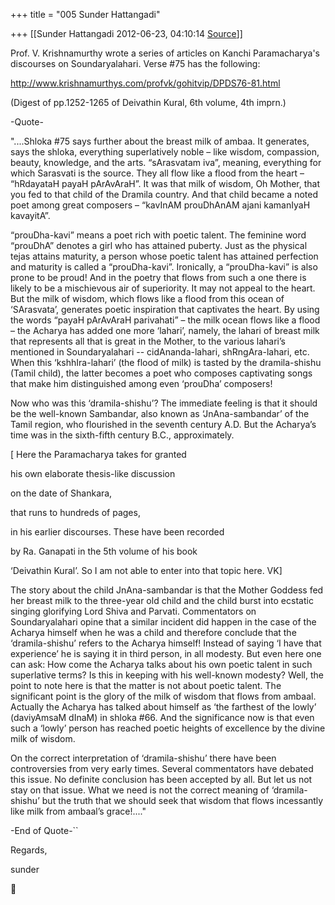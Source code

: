 +++
title = "005 Sunder Hattangadi"

+++
[[Sunder Hattangadi	2012-06-23, 04:10:14 [Source](https://groups.google.com/g/samskrita/c/R1qDzRfHt7o)]]



Prof. V. Krishnamurthy wrote a series of articles on Kanchi Paramacharya's discourses on Soundaryalahari. Verse #75 has the following:



<http://www.krishnamurthys.com/profvk/gohitvip/DPDS76-81.html>

(Digest of pp.1252-1265 of Deivathin Kural, 6th volume, 4th imprn.)



-Quote-



"....Shloka #75 says further about the breast milk of ambaa. It generates, says the shloka, everything superlatively noble – like wisdom, compassion, beauty, knowledge, and the arts. “sArasvatam iva”, meaning, everything for which Sarasvati is the source. They all flow like a flood from the heart – “hRdayataH payaH pArAvAraH”. It was that milk of wisdom, Oh Mother, that you fed to that child of the Dramila country. And that child became a noted poet among great composers – “kavInAM prouDhAnAM ajani kamanIyaH kavayitA”.



“prouDha-kavi” means a poet rich with poetic talent. The feminine word “prouDhA” denotes a girl who has attained puberty. Just as the physical tejas attains maturity, a person whose poetic talent has attained perfection and maturity is called a “prouDha-kavi”. Ironically, a “prouDha-kavi” is also prone to be proud! And in the poetry that flows from such a one there is likely to be a mischievous air of superiority. It may not appeal to the heart. But the milk of wisdom, which flows like a flood from this ocean of ‘SArasvata’, generates
poetic inspiration that captivates the heart. By using the words “payaH pArAvAraH parivahati” – the milk ocean flows like a flood – the Acharya has added one more ‘lahari’, namely, the lahari of breast milk that represents all that is great in the Mother, to the various lahari’s mentioned in Soundaryalahari -- cidAnanda-lahari, shRngAra-lahari, etc. When this ‘kshhIra-lahari’ (the flood of milk) is tasted by the dramila-shishu (Tamil child), the latter becomes a poet who composes captivating songs that make him distinguished among even ‘prouDha’
composers!



Now who was this ‘dramila-shishu’? The immediate feeling is that it should be the well-known Sambandar, also known as ‘JnAna-sambandar’ of the Tamil region, who flourished in the seventh century A.D. But the Acharya’s time was in the sixth-fifth century B.C., approximately.



\[ Here the Paramacharya takes for granted

his own elaborate thesis-like discussion

on the date of Shankara,

that runs to hundreds of pages,

in his earlier discourses. These have been recorded

by Ra. Ganapati in the 5th volume of his book

‘Deivathin Kural’. So I am not able to enter into that topic here.
VK\]



The story about the child JnAna-sambandar is that the Mother Goddess fed her breast milk to the three-year old child and the child burst into ecstatic singing glorifying Lord Shiva and Parvati. Commentators on Soundaryalahari opine that a similar incident did happen in the case of the Acharya himself when he was a child and therefore conclude that the ‘dramila-shishu’ refers to the Acharya himself! Instead of saying ‘I have that experience’ he is saying it in third person, in all modesty. But even here one can ask: How come the Acharya talks about his own poetic talent in such superlative terms? Is this in keeping with his well-known modesty? Well, the point to note here is that the matter is not about poetic talent. The significant point is the glory of the milk of wisdom that flows from ambaal. Actually the Acharya has talked about himself as ‘the farthest of the lowly’ (daviyAmsaM dInaM) in shloka #66. And the significance now is that even such a ‘lowly’ person has reached poetic heights of excellence by the divine milk of wisdom.



On the correct interpretation of ‘dramila-shishu’ there have been controversies from very early times. Several commentators have debated this issue. No definite conclusion has been accepted by all. But let us not stay on that issue. What we need is not the correct meaning of ‘dramila-shishu’ but the truth that we should seek that wisdom that flows incessantly like milk from ambaal’s grace!...."

-End of Quote-``





Regards,



sunder



